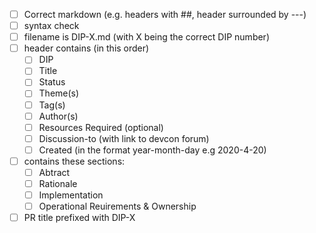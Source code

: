  * [ ] Correct markdown (e.g. headers with ##, header surrounded by ---)
 * [ ] syntax check
 * [ ] filename is DIP-X.md (with X being the correct DIP number)
 * [ ] header contains (in this order)
   * [ ] DIP
   * [ ] Title
   * [ ] Status
   * [ ] Theme(s)
   * [ ] Tag(s)
   * [ ] Author(s)
   * [ ] Resources Required (optional)
   * [ ] Discussion-to (with link to devcon forum)
   * [ ] Created (in the format year-month-day e.g 2020-4-20)
 * [ ] contains these sections:
   * [ ] Abtract
   * [ ] Rationale
   * [ ] Implementation
   * [ ] Operational Reuirements & Ownership
 * [ ] PR title prefixed with DIP-X